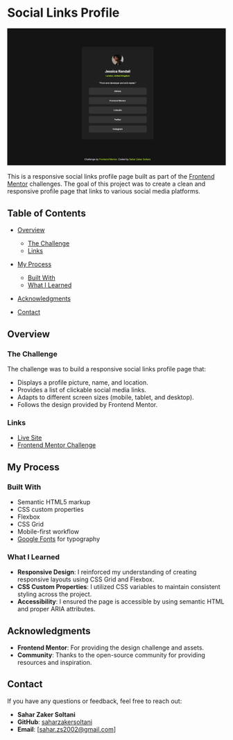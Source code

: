 # Social Links Profile

![Project Screenshot](./final.png) <!-- Replace with an actual screenshot of your project -->

This is a responsive social links profile page built as part of the [Frontend Mentor](https://www.frontendmentor.io) challenges. The goal of this project was to create a clean and responsive profile page that links to various social media platforms.

## Table of Contents

- [Overview](#overview)
  - [The Challenge](#the-challenge)
  - [Links](#links)
- [My Process](#my-process)
  - [Built With](#built-with)
  - [What I Learned](#what-i-learned)

- [Acknowledgments](#acknowledgments)
- [Contact](#contact)

## Overview

### The Challenge

The challenge was to build a responsive social links profile page that:

- Displays a profile picture, name, and location.
- Provides a list of clickable social media links.
- Adapts to different screen sizes (mobile, tablet, and desktop).
- Follows the design provided by Frontend Mentor.

### Links

- [Live Site](https://saharzakersoltani.github.io/social-links-profile-main/) 
- [Frontend Mentor Challenge](https://www.frontendmentor.io/challenges/social-links-profile-UG32l9m6dQ) 

## My Process

### Built With

- Semantic HTML5 markup
- CSS custom properties
- Flexbox
- CSS Grid
- Mobile-first workflow
- [Google Fonts](https://fonts.google.com/) for typography

### What I Learned

- **Responsive Design**: I reinforced my understanding of creating responsive layouts using CSS Grid and Flexbox.
- **CSS Custom Properties**: I utilized CSS variables to maintain consistent styling across the project.
- **Accessibility**: I ensured the page is accessible by using semantic HTML and proper ARIA attributes.


## Acknowledgments

- **Frontend Mentor**: For providing the design challenge and assets.
- **Community**: Thanks to the open-source community for providing resources and inspiration.

## Contact

If you have any questions or feedback, feel free to reach out:

- **Sahar Zaker Soltani**
- **GitHub**: [saharzakersoltani](https://github.com/saharzakersoltani)
- **Email**: [sahar.zs2002@gmail.com]


